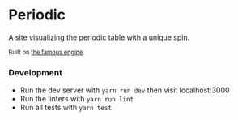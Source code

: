 # Periodic

A site visualizing the periodic table with a unique spin.

<sub> Built on [the famous engine](https://github.com/Famous/engine-seed). </sub>


### Development
* Run the dev server with ```yarn run dev``` then visit localhost:3000
* Run the linters with ```yarn run lint```
* Run all tests with ```yarn test```
